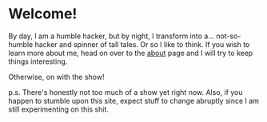 # Welcome!

By day, I am a humble hacker, but by night, I transform into a... not-so-humble hacker and spinner of tall tales. Or so I like to think. If you wish to learn more about me, head on over to the [about](#about) page and I will try to keep things interesting.

Otherwise, on with the show!

p.s. There's honestly not too much of a show yet right now. Also, if you happen to stumble upon this site, expect stuff to change abruptly since I am still experimenting on this shit.

